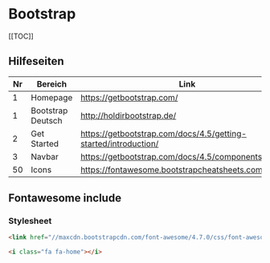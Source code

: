 # Bootstrap

[[TOC]]

## Hilfeseiten

| Nr | Bereich           | Link                                                            |
| -- | ----------------- | --------------------------------------------------------------- |
| 1  | Homepage          | https://getbootstrap.com/                                       |
| 1  | Bootstrap Deutsch | http://holdirbootstrap.de/                                      |
| 2  | Get Started       | https://getbootstrap.com/docs/4.5/getting-started/introduction/ |
| 3  | Navbar            | https://getbootstrap.com/docs/4.5/components/navbar/            |
| 50 | Icons             | https://fontawesome.bootstrapcheatsheets.com/                   |

## Fontawesome include

### Stylesheet

```html
<link href="//maxcdn.bootstrapcdn.com/font-awesome/4.7.0/css/font-awesome.min.css" rel="stylesheet">
```

```html
<i class="fa fa-home"></i>
```
